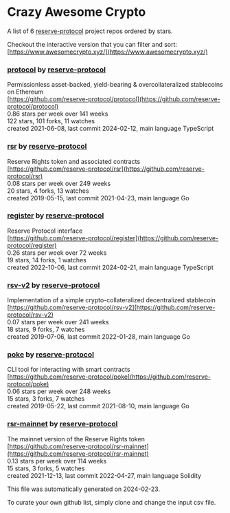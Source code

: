 # Crazy Awesome Crypto
A list of 6 [reserve-protocol](https://github.com/reserve-protocol) project repos ordered by stars.  

Checkout the interactive version that you can filter and sort: 
[https://www.awesomecrypto.xyz/](https://www.awesomecrypto.xyz/)  


### [protocol](https://github.com/reserve-protocol/protocol) by [reserve-protocol](https://github.com/reserve-protocol)  
Permissionless asset-backed, yield-bearing & overcollateralized stablecoins on Ethereum  
[https://github.com/reserve-protocol/protocol](https://github.com/reserve-protocol/protocol)  
0.86 stars per week over 141 weeks  
122 stars, 101 forks, 11 watches  
created 2021-06-08, last commit 2024-02-12, main language TypeScript  


### [rsr](https://github.com/reserve-protocol/rsr) by [reserve-protocol](https://github.com/reserve-protocol)  
Reserve Rights token and associated contracts  
[https://github.com/reserve-protocol/rsr](https://github.com/reserve-protocol/rsr)  
0.08 stars per week over 249 weeks  
20 stars, 4 forks, 13 watches  
created 2019-05-15, last commit 2021-04-23, main language Go  


### [register](https://github.com/reserve-protocol/register) by [reserve-protocol](https://github.com/reserve-protocol)  
Reserve Protocol interface  
[https://github.com/reserve-protocol/register](https://github.com/reserve-protocol/register)  
0.26 stars per week over 72 weeks  
19 stars, 14 forks, 1 watches  
created 2022-10-06, last commit 2024-02-21, main language TypeScript  


### [rsv-v2](https://github.com/reserve-protocol/rsv-v2) by [reserve-protocol](https://github.com/reserve-protocol)  
Implementation of a simple crypto-collateralized decentralized stablecoin  
[https://github.com/reserve-protocol/rsv-v2](https://github.com/reserve-protocol/rsv-v2)  
0.07 stars per week over 241 weeks  
18 stars, 9 forks, 7 watches  
created 2019-07-06, last commit 2022-01-28, main language Go  


### [poke](https://github.com/reserve-protocol/poke) by [reserve-protocol](https://github.com/reserve-protocol)  
CLI tool for interacting with smart contracts  
[https://github.com/reserve-protocol/poke](https://github.com/reserve-protocol/poke)  
0.06 stars per week over 248 weeks  
15 stars, 3 forks, 7 watches  
created 2019-05-22, last commit 2021-08-10, main language Go  


### [rsr-mainnet](https://github.com/reserve-protocol/rsr-mainnet) by [reserve-protocol](https://github.com/reserve-protocol)  
The mainnet version of the Reserve Rights token  
[https://github.com/reserve-protocol/rsr-mainnet](https://github.com/reserve-protocol/rsr-mainnet)  
0.13 stars per week over 114 weeks  
15 stars, 3 forks, 5 watches  
created 2021-12-13, last commit 2022-04-27, main language Solidity  


This file was automatically generated on 2024-02-23.  

To curate your own github list, simply clone and change the input csv file.  